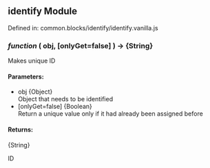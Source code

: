 ## identify Module

Defined in: common.blocks/identify/identify.vanilla.js

### *function* ( obj, [onlyGet=false] ) → {String}

Makes unique ID

#### Parameters:

* obj {Object}<br/>
  Object that needs to be identified
* [onlyGet=false] {Boolean}<br/>
  Return a unique value only if it had already been assigned before

#### Returns:

{String}

ID

